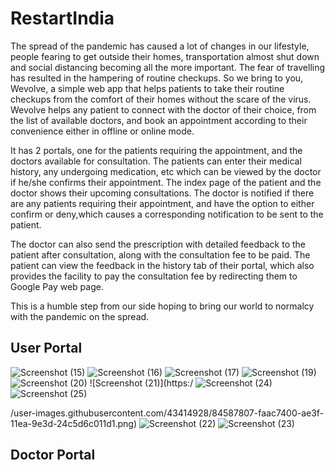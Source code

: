 # RestartIndia

The spread of the pandemic has caused a lot of changes in our lifestyle, people fearing to get outside their homes, transportation almost shut down and social distancing becoming all the more important. The fear of travelling has resulted in the hampering of routine checkups. So we bring to you, Wevolve, a simple web app that helps patients to take their routine checkups from the comfort of their homes without the scare of the virus. Wevolve helps any patient to connect with the doctor of their choice, from the list of available doctors, and book an appointment according to their convenience either in offline or online mode.

It has 2 portals, one for the patients requiring the appointment, and the doctors available for consultation. The patients can enter their medical history, any undergoing medication, etc which can be viewed by the doctor if he/she confirms their appointment. The index page of the patient and the doctor shows their upcoming consultations. The doctor is notified if there are any patients requiring their appointment, and have the option to either confirm or deny,which causes a corresponding notification to be sent to the patient.

The doctor can also send the prescription with detailed feedback to the patient after consultation, along with the consultation fee to be paid. The patient can view the feedback in the history tab of their portal, which also provides the facility to pay the consultation fee by redirecting them to Google Pay web page.

This is a humble step from our side hoping to bring our world to normalcy with the pandemic on the spread. 


## User Portal
![Screenshot (15)](https://user-images.githubusercontent.com/43414928/84587772-c638b800-ae3f-11ea-8781-53bc4ec6a47b.png)
![Screenshot (16)](https://user-images.githubusercontent.com/43414928/84587775-c9cc3f00-ae3f-11ea-975f-d7846c873dd9.png)
![Screenshot (17)](https://user-images.githubusercontent.com/43414928/84587778-ce90f300-ae3f-11ea-895b-8663bdc97bd6.png)
![Screenshot (19)](https://user-images.githubusercontent.com/43414928/84587803-f718ed00-ae3f-11ea-9ee3-b29a2a654710.png)
![Screenshot (20)](https://user-images.githubusercontent.com/43414928/84587805-f8e2b080-ae3f-11ea-88fa-28e83426ffdc.png)
![Screenshot (21)](https:/
![Screenshot (24)](https://user-images.githubusercontent.com/43414928/84587810-00a25500-ae40-11ea-8fed-88cd85684eb4.png)
![Screenshot (25)](https://user-images.githubusercontent.com/43414928/84587812-01d38200-ae40-11ea-9133-8cc0393e3a70.png)

/user-images.githubusercontent.com/43414928/84587807-faac7400-ae3f-11ea-9e3d-24c5d6c011d1.png)
![Screenshot (22)](https://user-images.githubusercontent.com/43414928/84587808-fb450a80-ae3f-11ea-8e2d-20c793b48a04.png)
![Screenshot (23)](https://user-images.githubusercontent.com/43414928/84587809-fe3ffb00-ae3f-11ea-94a7-b34abd39d357.png)


## Doctor Portal
